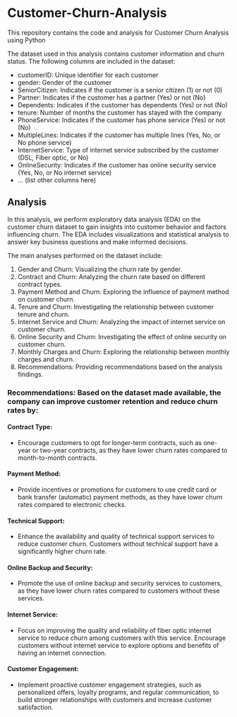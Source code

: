 # Customer-Churn-Analysis
This repository contains the code and analysis for  Customer Churn Analysis using Python


The dataset used in this analysis contains customer information and churn status. The following columns are included in the dataset:

- customerID: Unique identifier for each customer
- gender: Gender of the customer
- SeniorCitizen: Indicates if the customer is a senior citizen (1) or not (0)
- Partner: Indicates if the customer has a partner (Yes) or not (No)
- Dependents: Indicates if the customer has dependents (Yes) or not (No)
- tenure: Number of months the customer has stayed with the company
- PhoneService: Indicates if the customer has phone service (Yes) or not (No)
- MultipleLines: Indicates if the customer has multiple lines (Yes, No, or No phone service)
- InternetService: Type of internet service subscribed by the customer (DSL, Fiber optic, or No)
- OnlineSecurity: Indicates if the customer has online security service (Yes, No, or No internet service)
- ... (list other columns here)

## Analysis

In this analysis, we perform exploratory data analysis (EDA) on the customer churn dataset to gain insights into customer behavior and factors influencing churn. The EDA includes visualizations and statistical analysis to answer key business questions and make informed decisions.

The main analyses performed on the dataset include:

1. Gender and Churn: Visualizing the churn rate by gender.
2. Contract and Churn: Analyzing the churn rate based on different contract types.
3. Payment Method and Churn: Exploring the influence of payment method on customer churn.
4. Tenure and Churn: Investigating the relationship between customer tenure and churn.
5. Internet Service and Churn: Analyzing the impact of internet service on customer churn.
6. Online Security and Churn: Investigating the effect of online security on customer churn.
7. Monthly Charges and Churn: Exploring the relationship between monthly charges and churn.
8. Recommendations: Providing recommendations based on the analysis findings.


### Recommendations: Based on the dataset made available, the company can improve customer retention and reduce churn rates by:

#### Contract Type: 
- Encourage customers to opt for longer-term contracts, such as one-year or two-year contracts, as they have lower churn rates compared to month-to-month contracts.

#### Payment Method: 
- Provide incentives or promotions for customers to use credit card or bank transfer (automatic) payment methods, as they have lower churn rates compared to electronic checks.

#### Technical Support: 
- Enhance the availability and quality of technical support services to reduce customer churn. Customers without technical support have a significantly higher churn rate.

#### Online Backup and Security: 
- Promote the use of online backup and security services to customers, as they have lower churn rates compared to customers without these services.

#### Internet Service: 
- Focus on improving the quality and reliability of fiber optic internet service to reduce churn among customers with this service. Encourage customers without internet service to explore options and benefits of having an internet connection.

#### Customer Engagement: 
- Implement proactive customer engagement strategies, such as personalized offers, loyalty programs, and regular communication, to build stronger relationships with customers and increase customer satisfaction.


